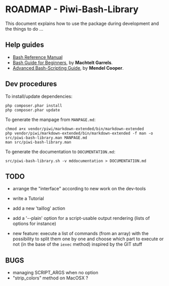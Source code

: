 ROADMAP - Piwi-Bash-Library
===========================

This document explains how to use the package during development and the things to do ...


## Help guides

-   [Bash Reference Manual](http://www.gnu.org/software/bash/manual/bashref.html)
-   [Bash Guide for Beginners](http://www.tldp.org/LDP/Bash-Beginners-Guide/html/Bash-Beginners-Guide.html),
    by **Machtelt Garrels**.
-   [Advanced Bash-Scripting Guide](http://www.tldp.org/LDP/abs/html/abs-guide.html),
    by **Mendel Cooper**.


## Dev procedures

To install/update dependencies:

    php composer.phar install
    php composer.phar update

To generate the manpage from `MANPAGE.md`:

    chmod a+x vendor/piwi/markdown-extended/bin/markdown-extended
    php vendor/piwi/markdown-extended/bin/markdown-extended -f man -o src/piwi-bash-library.man MANPAGE.md
    man src/piwi-bash-library.man

To generate the documentation to `DOCUMENTATION.md`:

    src/piwi-bash-library.sh -v mddocumentation > DOCUMENTATION.md


## TODO

-   arrange the "interface" according to new work on the dev-tools
-   write a Tutorial
-   add a new 'taillog' action
-   add a '--plain' option for a script-usable output rendering (lists of options for instance)

-   new feature: execute a list of commands (from an array) with the possibility to split
    them one by one and choose which part to execute or not (in the base of the `iexec` method)
    inspired by the GIT stuff


## BUGS

-   managing SCRIPT_ARGS when no option
-   "strip_colors" method on MacOSX ?
